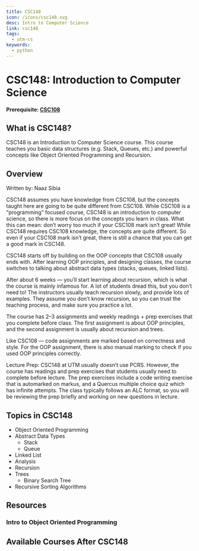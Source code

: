 ```yaml
---
title: CSC148
icon: /icons/csc148.svg
desc: Intro to Computer Science
link: csc148
tags:
  - utm-cs
keywords:
  - python
---
```


# CSC148: Introduction to Computer Science

#### Prerequisite: [CSC108](./csc108)

<ExamText class-code="CSC148"></ExamText>

## What is CSC148?

CSC148 is an Introduction to Computer Science course. This course teaches you
basic data structures (e.g. Stack, Queues, etc.) and powerful concepts like
Object Oriented Programming and Recursion.

## Overview

Written by: Naaz Sibia

CSC148 assumes you have knowledge from CSC108, but the concepts taught here are
going to be quite different from CSC108. While CSC108 is a “programming” focused
course, CSC148 is an introduction to computer science, so there is more focus on
the concepts you learn in class. What this can mean: don’t worry too much if
your CSC108 mark isn’t great! While CSC148 requires CSC108 knowledge, the
concepts are quite different. So even if your CSC108 mark isn’t great, there is
still a chance that you can get a good mark in CSC148.

CSC148 starts off by building on the OOP concepts that CSC108 usually ends with.
After learning OOP principles, and designing classes, the course switches to
talking about abstract data types (stacks, queues, linked lists).

After about 6 weeks — you’ll start learning about recursion, which is what the
course is mainly infamous for. A lot of students dread this, but you don’t need
to! The instructors usually teach recursion slowly, and provide lots of
examples. They assume you don’t know recursion, so you can trust the teaching
process, and make sure you practice a lot.

The course has 2–3 assignments and weekly readings + prep exercises that you
complete before class. The first assignment is about OOP principles, and the
second assignment is usually about recursion and trees.

Like CSC108 — code assignments are marked based on correctness and style. For
the OOP assignment, there is also manual marking to check if you used OOP
principles correctly.

Lecture Prep: CSC148 at UTM usually doesn’t use PCRS. However, the course has
readings and prep exercises that students usually need to complete before
lecture. The prep exercises include a code writing exercise that is automarked
on markus, and a Quercus multiple choice quiz which has infinite attempts. The
class typically follows an ALC format, so you will be reviewing the prep briefly
and working on new questions in lecture.

## Topics in CSC148

- Object Oriented Programming
- Abstract Data Types
  - Stack
  - Queue
- Linked List
- Analysis
- Recursion
- Trees
  - Binary Search Tree
- Recursive Sorting Algorithms

## Resources

### Intro to Object Oriented Programming

<VideoContainer vid-src="https://www.youtube.com/embed/SS-9y0H3Si8"></VideoContainer>

<grid-1-x-2
title="Intro to Stack and Queues"
img-src="https://external-content.duckduckgo.com/iu/?u=https%3A%2F%2Ftse4.mm.bing.net%2Fth%3Fid%3DOIP.ahTX7_rxmBceYh46nXTICQHaEK%26pid%3DApi&f=1"
link="https://www.youtube.com/watch?v=wjI1WNcIntg"
desc="This video gives a very brief intro to what is stack and queues"
button="Check it out!"></grid-1-x-2>

<grid-1-x-2
title="Recursion"
:reversed=true
img-src="https://external-content.duckduckgo.com/iu/?u=https%3A%2F%2Ftse2.mm.bing.net%2Fth%3Fid%3DOIP.NqaDDQnfYMjB_mmS9Bqk0wHaHa%26pid%3DApi&f=1"
link="https://www.youtube.com/embed/KEEKn7Me-ms"
desc="This video gives a very brief intro to what is recursion"
button="Check it out!"></grid-1-x-2>

<grid-1-x-2
title="Trees"
img-src="https://www.tutorialride.com/images/data-structures/structure-of-tree.jpeg"
link="https://youtu.be/oSWTXtMglKE"
desc="This video gives a very brief intro to what is trees"
button="Check it out!"></grid-1-x-2>

<grid-1-x-2
title="Linked List"
:reversed=true
img-src="https://external-content.duckduckgo.com/iu/?u=https%3A%2F%2Ftse4.mm.bing.net%2Fth%3Fid%3DOIP.v7Lv-0CjAH2KUlIq1cqGawHaEK%26pid%3DApi&f=1"
link="https://youtu.be/njTh_OwMljA"
desc="This video gives a very brief intro to what is linked list"
button="Try it out!"></grid-1-x-2>

## Available Courses After CSC148

<Accordion :data="['CSC207']"></Accordion>
